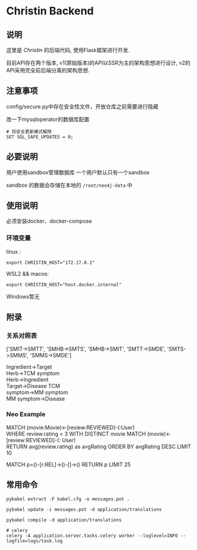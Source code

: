 # Christin Backend

## 说明

这里是 *Christin* 的后端代码, 使用Flask框架进行开发.

目前API存在两个版本, v1(原始版本)的API以SSR为主的架构思想进行设计, v2的API采用完全前后端分离的架构思想.

## 注意事项

config/secure.py中存在安全性文件，开放仓库之前需要进行隐藏

改一下mysqloperator的数据库配置

```mysql
# 将安全更新模式解除
SET SQL_SAFE_UPDATES = 0;
```

## 必要说明

用户使用sandbox管理数据库 一个用户默认只有一个sandbox

sandbox 的数据会存储在本地的 `/root/neo4j-data` 中

## 使用说明

必须安装docker、docker-compose

### 环境变量

linux :

```shell
export CHRISTIN_HOST="172.17.0.1"
```

WSL2 && macos:

```shell
export CHRISTIN_HOST="host.docker.internal" 
```

Windows暂无

## 附录

### 关系对照表

['SMIT->SMTT',
'SMHB->SMTS',
'SMHB->SMIT',
'SMTT->SMDE',
'SMTS->SMMS',
'SMMS->SMDE']

Ingredient->Target  
Herb->TCM symptom  
Herb->Ingredient  
Target->Disease TCM  
symptom->MM symptom  
MM symptom->Disease

### Neo Example

MATCH (movie:Movie)<-[review:REVIEWED]-(:User)  
WHERE review.rating < 3 WITH DISTINCT movie MATCH (movie)<-[review:REVIEWED]-(:
User)  
RETURN avg(review.rating) as avgRating ORDER BY avgRating DESC LIMIT 10

MATCH p=()-[r:REL]->()-[]->() RETURN p LIMIT 25


## 常用命令

```shell
pybabel extract -F babel.cfg -o messages.pot .

pybabel update -i messages.pot -d application/translations

pybabel compile -d application/translations

# celery
celery -A application.server.tasks.celery worker --loglevel=INFO --logfile=logs/task.log
```